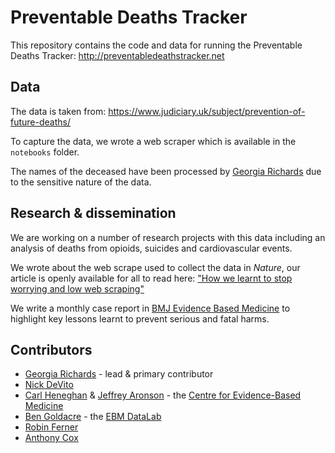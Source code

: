 # Preventable Deaths Tracker

This repository contains the code and data for running the Preventable Deaths Tracker: http://preventabledeathstracker.net 

## Data

The data is taken from: https://www.judiciary.uk/subject/prevention-of-future-deaths/ 

To capture the data, we wrote a web scraper which is available in the `notebooks` folder. 

The names of the deceased have been processed by [Georgia Richards](https://www.phc.ox.ac.uk/team/georgia-richards) due to the sensitive nature of the data.  


## Research & dissemination 

We are working on a number of research projects with this data including an analysis of deaths from opioids, suicides and cardiovascular events.

We wrote about the web scrape used to collect the data in *Nature*, our article is openly available for all to read here: ["How we learnt to stop worrying and low web scraping"](https://www.nature.com/articles/d41586-020-02558-0)

We write a monthly case report in [BMJ Evidence Based Medicine](https://ebm.bmj.com/) to highlight key lessons learnt to prevent serious and fatal harms.

## Contributors 

* [Georgia Richards](https://www.phc.ox.ac.uk/team/georgia-richards) - lead & primary contributor
* [Nick DeVito](https://www.phc.ox.ac.uk/team/nicholas-devito) 
* [Carl Heneghan](https://www.phc.ox.ac.uk/team/carl-heneghan) & [Jeffrey Aronson](https://www.phc.ox.ac.uk/team/jeffrey-aronson) - the [Centre for Evidence-Based Medicine](https://www.cebm.ox.ac.uk/) 
* [Ben Goldacre](https://www.phc.ox.ac.uk/team/ben-goldacre) - the [EBM DataLab](https://ebmdatalab.net/)
* [Robin Ferner](https://www.birmingham.ac.uk/staff/profiles/clinical-sciences/Ferner-Robin.aspx) 
* [Anthony Cox](http://anthonycox.org/about/)
